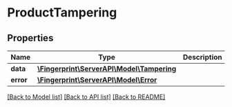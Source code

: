 # ProductTampering

## Properties
Name | Type | Description | Notes
------------ | ------------- | ------------- | -------------
**data** | [**\Fingerprint\ServerAPI\Model\Tampering**](Tampering.md) |  | [optional] 
**error** | [**\Fingerprint\ServerAPI\Model\Error**](Error.md) |  | [optional] 

[[Back to Model list]](../../README.md#documentation-for-models) [[Back to API list]](../../README.md#documentation-for-api-endpoints) [[Back to README]](../../README.md)


